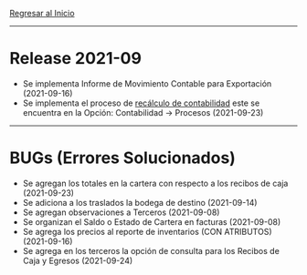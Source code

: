 [Regresar al Inicio](../README.md)

---
# Release 2021-09

- Se implementa Informe de Movimiento Contable para Exportación (2021-09-16)
- Se implementa el proceso de [recálculo de contabilidad](../contabilidad/procesos/reconstruir-contabilidad.md) este se encuentra en la Opción: Contabilidad -> Procesos (2021-09-23) 



---
# BUGs (Errores Solucionados)

- Se agregan los totales en la cartera con respecto a los recibos de caja (2021-09-23)
- Se adiciona a los traslados la bodega de destino (2021-09-14)
- Se agregan observaciones a Terceros (2021-09-08)
- Se organizan el Saldo o Estado de Cartera en facturas (2021-09-08)
- Se agrega los precios al reporte de inventarios (CON ATRIBUTOS) (2021-09-16)
- Se agrega en los terceros la opción de consulta para los Recibos de Caja y Egresos (2021-09-24)